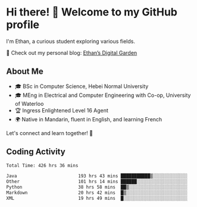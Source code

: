 # Hi there! 👋 Welcome to my GitHub profile  

I'm Ethan, a curious student exploring various fields.  

📌 Check out my personal blog: [Ethan’s Digital Garden](https://fortii2.github.io/)  

## About Me  
- 🎓 BSc in Computer Science, Hebei Normal University
- 🎓 MEng in Electrical and Computer Engineering with Co-op, University of Waterloo
- 🏆 Ingress Enlightened Level 16 Agent  
- 🌍 Native in Mandarin, fluent in English, and learning French  

Let's connect and learn together! 🚀  

## Coding Activity
<!--START_SECTION:waka-->

```txt
Total Time: 426 hrs 36 mins

Java                       193 hrs 43 mins ███████████▒░░░░░░░░░░░░░   45.41 %
Other                      101 hrs 14 mins ██████░░░░░░░░░░░░░░░░░░░   23.73 %
Python                     38 hrs 58 mins  ██▒░░░░░░░░░░░░░░░░░░░░░░   09.14 %
Markdown                   20 hrs 42 mins  █▒░░░░░░░░░░░░░░░░░░░░░░░   04.85 %
XML                        19 hrs 49 mins  █░░░░░░░░░░░░░░░░░░░░░░░░   04.65 %
```

<!--END_SECTION:waka-->
